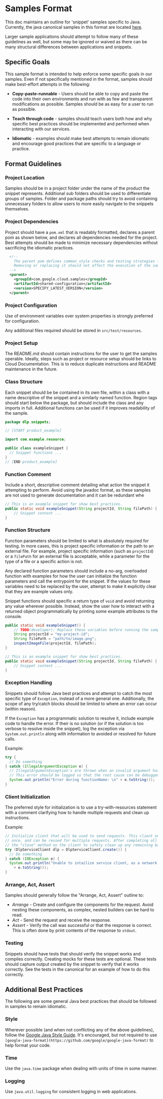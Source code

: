 # Samples Format

This doc maintains an outline for 'snippet' samples specific to Java. Currently, the java canonical
samples in this format are located 
[here](https://github.com/GoogleCloudPlatform/java-docs-samples/tree/master/dlp/src/main/java/dlp/snippets).

Larger sample applications should attempt to follow many of these guidelines as well, but some may
be ignored or waived as there can be many structural differences between applications and snippets.


## Specific Goals
This sample format is intended to help enforce some specific goals in our samples. Even if not 
specifically mentioned in the format, samples should make best-effort attempts in the following:

* __Copy-paste-runnable__ - Users should be able to copy and paste the code into their own
  environments and run with as few and transparent modifications as possible. Samples should be as
  easy for a user to run as possible.
  
* __Teach through code__ - samples should teach users both how and why specific best practices
  should be implemented and performed when interacting with our services.
  
* __Idiomatic__ - examples should make best attempts to remain idiomatic and encourage good 
  practices that are specific to a language or practice. 

## Format Guidelines

### Project Location
Samples should be in a project folder under the name of the product the snippet represents. 
  Additional sub folders should be used to differentiate groups of samples. Folder and package paths
  should try to avoid containing unnecessary folders to allow users to more easily navigate to the
  snippets themselves. 
  
### Project Dependencies
Project should have a `pom.xml` that is readably formatted, declares a parent pom as shown below,
 and declares all dependencies needed for the project. Best attempts should be made to minimize
 necessary dependencies without sacrificing the idiomatic practices. 

```xml
  <!--
    The parent pom defines common style checks and testing strategies for our samples.
    Removing or replacing it should not affect the execution of the samples in anyway.
  -->
  <parent>
    <groupId>com.google.cloud.samples</groupId>
    <artifactId>shared-configuration</artifactId>
    <version>SPECIFY_LATEST_VERSION</version>
  </parent>
```

### Project Configuration
Use of environment variables over system properties is strongly preferred for configuration. 

Any additional files required should be stored in `src/test/resources`.


### Project Setup
The README.md should contain instructions for the user to get the samples operable. Ideally, steps
  such as project or resource setup should be links to Cloud Documentation. This is to reduce 
  duplicate instructions and README maintenance in the future. 

### Class Structure
Each snippet should be be contained in its own file, within a class with a name descriptive of the
snippet and a similarly named function. Region tags should start below the package, but should
include the class and any imports in full. Additional functions can be used if it improves
readability of the sample.


```java
package dlp.snippets;

// [START product_example]

import com.example.resource;

public class exampleSnippet {
  // Snippet functions ...
}
// [END product_example]
```

### Function Comment
Include a short, descriptive comment detailing what action the snippet it attempting to perform.
Avoid using the javadoc format, as these samples are not used to generate documentation and it can
be redundant whe

```java
// This is an example snippet for show best practices.
public static void exampleSnippet(String projectId, String filePath) {
    // Snippet content ...
}
```
  
### Function Structure
Function parameters should be limited to what is absolutely required for testing. In more cases,
this is project specific information or the path to an external file. For example, project specific
information (such as `projectId`) or a `filePath` for an external file is acceptable, while a
parameter for the type of a file or a specific action is not.
 
Any declared function parameters should include a no-arg, overloaded function with examples for how
the user can initialize the function parameters and call the entrypoint for the snippet. If the
values for these variables need to be replaced by the user, attempt to make it explicitly clear that
they are example values only.

Snippet functions should specific a return type of `void` and avoid returning any value wherever
possible. Instead, show the user how to interact with a returned object programmatically by printing
some example attributes to the console. 

```java
public static void exampleSnippet() {
    // TODO(developer): Replace these variables before running the sample.
    String projectId = "my-project-id";
    String filePath = "path/to/image.png";
    inspectImageFile(projectId, filePath);
}

// This is an example snippet for show best practices.
public static void exampleSnippet(String projectId, String filePath) {
    // Snippet content ...
}
```
 
### Exception Handling
Snippets should follow Java best practices and attempt to catch the most specific type of
`Exception`, instead of a more general one. Additionally, the scope of any try/catch blocks should
be limited to where an error can occur (within reason).

If the `Exception` has a programmatic solution to resolve it, include example code to handle the
error. If their is no solution (or if the solution is too verbose to resolve inside the snippet),
log the exception via `System.out.println` along with information to avoided or resolved for future
calls. 


Example:
```java
try {
  // Do something
} catch (IllegalArgumentException e) {
  // IllegalArgumentException's are thrown when an invalid argument has been passed to a function.
  // This error should be logged so that the root cause can be debugged and prevented in the future.
  System.out.println("Error during functionName: \n" + e.toString());
}
```

### Client Initialization
The preferred style for initialization is to use a try-with-resources statement with a comment 
clarifying how to handle multiple requests and clean up instructions. 

Example:
```java
// Initialize client that will be used to send requests. This client only needs to be created
// once, and can be reused for multiple requests. After completing all of your requests, call
// the "close" method on the client to safely clean up any remaining background resources.
try (DlpServiceClient dlp = DlpServiceClient.create()) {
  // Do something
} catch (IOException e) {
  System.out.println("Unable to intailize service client, as a network error occured: \n" 
    + e.toString());
}
```

### Arrange, Act, Assert
Samples should generally follow the "Arrange, Act, Assert" outline to: 
* _Arrange_ - Create and configure the components for the request. Avoid nesting these components,
  as complex, nested builders can be hard to read.
* _Act_ - Send the request and receive the response.
* _Assert_ - Verify the call was successful or that the response is correct. This is often done by
  print contents of the response to `stdout`.

### Testing
Snippets should have tests that should verify the snippet works and compiles correctly. Creating 
 mocks for these tests are optional. These tests should capture output created by the snippet to 
 verify that it works correctly. See the tests in the canonical for an example of how to do this
 correctly. 

## Additional Best Practices 

The following are some general Java best practices that should be followed in samples to remain
idiomatic. 


### Style
Wherever possible (and when not conflicting any of the above guidelines), follow the
[Google Java Style Guide](https://google.github.io/styleguide/javaguide.html). It's encouraged, but
not required to use `[google-java-format](https://github.com/google/google-java-format)` to help 
format your code. 

### Time
Use the `java.time` package when dealing with units of time in some manner. 

### Logging
Use `java.util.logging` for consistent logging in web applications. 